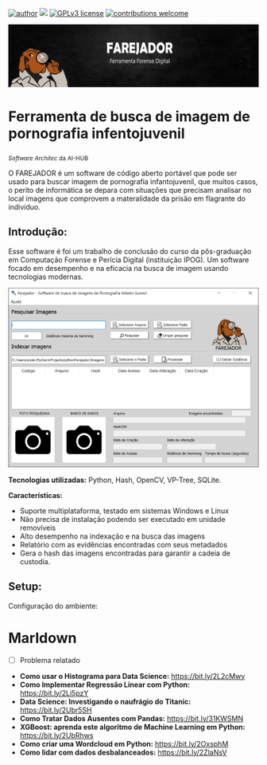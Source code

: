 [![author](https://img.shields.io/badge/author-andersonsantana-red.svg)](https://www.linkedin.com/in/anderson-santana-53a51a69) [![](https://img.shields.io/badge/python-3.7+-blue.svg)](https://www.python.org/downloads/release/python-365/) [![GPLv3 license](https://img.shields.io/badge/License-GPLv3-blue.svg)](http://perso.crans.org/besson/LICENSE.html) [![contributions welcome](https://img.shields.io/badge/contributions-welcome-brightgreen.svg?style=flat)](https://github.com/andersonandroid)

<p align="center">
  <img src="banner.png" >
</p>

# Ferramenta de busca de imagem de pornografia infentojuvenil
<sub>*Software Architec* da AI-HUB</sub>

O FAREJADOR é um software de código aberto portável que pode ser usado para buscar imagem de pornografia infantojuvenil, que muitos casos, o perito de informática se depara com situações que precisam analisar no local imagens que comprovem a materalidade da prisão em flagrante do individuo.

## Introdução:

Esse software é foi um trabalho de conclusão do curso da pôs-graduação em Computação Forense e Perícia Digital (instituição IPOG). Um software focado em desempenho e na eficacia na busca de imagem usando tecnologias modernas.

<p align="center">
  <img src="farejador.png?w=100">
</p>

**Tecnologias utilizadas:** Python, Hash, OpenCV, VP-Tree, SQLite.

**Características:**
* Suporte multiplataforma, testado em sistemas Windows e Linux
* Não precisa de instalação podendo ser executado em unidade removíveis
* Alto desempenho na indexação e na busca das imagens
* Relatório com as evidências encontradas com seus metadados
* Gera o hash das imagens encontradas para garantir a cadeia de custodia. 



## Setup:
Configuração do ambiente:

# Marldown
- [ ] Problema relatado

* **Como usar o Histograma para Data Science:** https://bit.ly/2L2cMwy
* **Como Implementar Regressão Linear com Python:** https://bit.ly/2Li5pzY
* **Data Science: Investigando o naufrágio do Titanic:** https://bit.ly/2Ubr5SH
* **Como Tratar Dados Ausentes com Pandas:** https://bit.ly/31KWSMN
* **XGBoost: aprenda este algoritmo de Machine Learning em Python:** https://bit.ly/2UbRhws
* **Como criar uma Wordcloud em Python:** https://bit.ly/2OxsphM
* **Como lidar com dados desbalanceados:** https://bit.ly/2ZlaNsV
